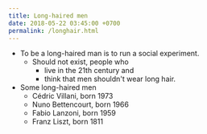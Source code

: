 ```yaml
---
title: Long-haired men
date: 2018-05-22 03:45:00 +0700
permalink: /longhair.html
---
```


- To be a long-haired man is to run a social experiment.
    - Should not exist, people who
        - live in the 21th century and
        - think that men shouldn't wear long hair.
- Some long-haired men
    - Cédric Villani, born 1973
    - Nuno Bettencourt, born 1966
    - Fabio Lanzoni, born 1959
    - Franz Liszt, born 1811

